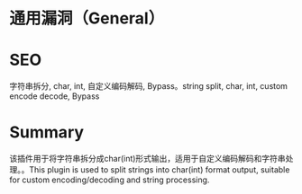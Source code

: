 # 通用漏洞（General）
# SEO
字符串拆分, char, int, 自定义编码解码, Bypass。string split, char, int, custom encode decode, Bypass
# Summary
该插件用于将字符串拆分成char(int)形式输出，适用于自定义编码解码和字符串处理。。This plugin is used to split strings into char(int) format output, suitable for custom encoding/decoding and string processing.
